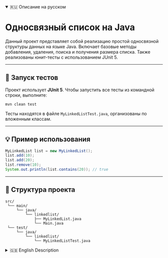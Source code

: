 

<details open>
<summary>🇷🇺 Описание на русском</summary>

# Односвязный список на Java

Данный проект представляет собой реализацию простой односвязной структуры данных на языке Java. Включает базовые методы добавления, удаления, поиска и получения размера списка. Также реализованы юнит-тесты с использованием JUnit 5.

---

## 🧪 Запуск тестов

Проект использует **JUnit 5**. Чтобы запустить все тесты из командной строки, выполните:

```
mvn clean test
```

Тесты находятся в файле `MyLinkedListTest.java`, организованы по вложенным классам.

---

## 💡 Пример использования

```java
MyLinkedList list = new MyLinkedList();
list.add(10);
list.add(20);
list.remove(10);
System.out.println(list.contains(20)); // true
```

---

## 📁 Структура проекта

```
src/
 └── main/
     └── java/
         └── linkedlist/
             ├── MyLinkedList.java
             └── Main.java
 └── test/
     └── java/
         └── linkedlist/
             └── MyLinkedListTest.java
```

</details>





<details>
<summary>🇬🇧 English Description</summary>

# Singly Linked List in Java

This project provides a simple implementation of a singly linked list in Java, supporting basic operations like `add`, `remove`, `contains`, and `size`. Unit tests are written using **JUnit 5**.

---

## 🧪 Running tests

The project uses **JUnit 5**. To run all tests from the command line, execute:

```
mvn clean test
```

Tests are defined in `MyLinkedListTest.java` using nested test classes.

---

## 💡 Usage example

```java
MyLinkedList list = new MyLinkedList();
list.add(10);
list.add(20);
list.remove(10);
System.out.println(list.contains(20)); // true
```

---

## 📁 Project structure

```
src/
 └── main/
     └── java/
         └── linkedlist/
             ├── MyLinkedList.java
             └── Main.java
 └── test/
     └── java/
         └── linkedlist/
             └── MyLinkedListTest.java
```

</details>